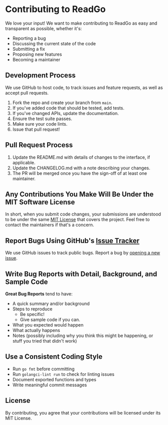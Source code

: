 # Contributing to ReadGo

We love your input! We want to make contributing to ReadGo as easy and transparent as possible, whether it's:

- Reporting a bug
- Discussing the current state of the code
- Submitting a fix
- Proposing new features
- Becoming a maintainer

## Development Process

We use GitHub to host code, to track issues and feature requests, as well as accept pull requests.

1. Fork the repo and create your branch from `main`.
2. If you've added code that should be tested, add tests.
3. If you've changed APIs, update the documentation.
4. Ensure the test suite passes.
5. Make sure your code lints.
6. Issue that pull request!

## Pull Request Process

1. Update the README.md with details of changes to the interface, if applicable.
2. Update the CHANGELOG.md with a note describing your changes.
3. The PR will be merged once you have the sign-off of at least one maintainer.

## Any Contributions You Make Will Be Under the MIT Software License

In short, when you submit code changes, your submissions are understood to be under the same [MIT License](../LICENSE) that covers the project. Feel free to contact the maintainers if that's a concern.

## Report Bugs Using GitHub's [Issue Tracker](https://github.com/iamlongalong/readgo/issues)

We use GitHub issues to track public bugs. Report a bug by [opening a new issue](https://github.com/iamlongalong/readgo/issues/new).

## Write Bug Reports with Detail, Background, and Sample Code

**Great Bug Reports** tend to have:

- A quick summary and/or background
- Steps to reproduce
  - Be specific!
  - Give sample code if you can.
- What you expected would happen
- What actually happens
- Notes (possibly including why you think this might be happening, or stuff you tried that didn't work)

## Use a Consistent Coding Style

* Run `go fmt` before committing
* Run `golangci-lint run` to check for linting issues
* Document exported functions and types
* Write meaningful commit messages

## License

By contributing, you agree that your contributions will be licensed under its MIT License. 
